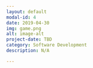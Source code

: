 ```yaml
---
layout: default
modal-id: 4
date: 2019-04-30
img: game.png
alt: image-alt
project-date: TBD
category: Software Development
description: N/A

---
```

